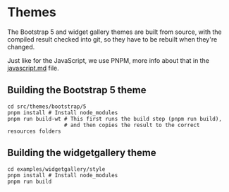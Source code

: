 # Themes

The Bootstrap 5 and widget gallery themes are built from source,
with the compiled result checked into git, so they have to be rebuilt
when they're changed.

Just like for the JavaScript, we use PNPM, more info about that in the
[javascript.md](./javascript.md) file.

## Building the Bootstrap 5 theme

```shell
cd src/themes/bootstrap/5
pnpm install # Install node_modules
pnpm run build-wt # This first runs the build step (pnpm run build),
                  # and then copies the result to the correct resources folders
```

## Building the widgetgallery theme

```shell
cd examples/widgetgallery/style
pnpm install # Install node_modules
pnpm run build
```
